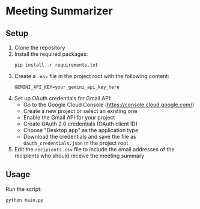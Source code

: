 # Meeting Summarizer

## Setup

1. Clone the repository
2. Install the required packages:
   ```
   pip install -r requirements.txt
   ```
3. Create a `.env` file in the project root with the following content:
   ```
   GEMINI_API_KEY=your_gemini_api_key_here
   ```
4. Set up OAuth credentials for Gmail API:
   - Go to the Google Cloud Console (https://console.cloud.google.com/)
   - Create a new project or select an existing one
   - Enable the Gmail API for your project
   - Create OAuth 2.0 credentials (OAuth client ID)
   - Choose "Desktop app" as the application type
   - Download the credentials and save the file as `Oauth_credentials.json` in the project root
5. Edit the `recipients.csv` file to include the email addresses of the recipients who should receive the meeting summary

## Usage

Run the script:
```
python main.py
```

